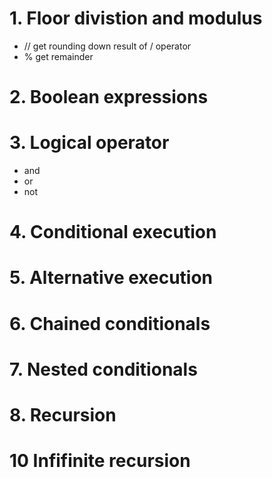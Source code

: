 # 1. Floor divistion and modulus
- // get rounding down result of / operator
- % get remainder
# 2. Boolean expressions
# 3. Logical operator
- and
- or
- not
# 4. Conditional execution
# 5. Alternative execution
# 6. Chained conditionals
# 7. Nested conditionals
# 8. Recursion
# 10 Infifinite recursion
